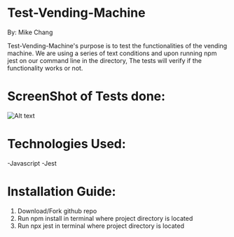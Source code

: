 # Test-Vending-Machine

By: Mike Chang

Test-Vending-Machine's purpose is to test the functionalities of the vending machine. We are using a series of text conditions and upon running npm jest on our command line in the directory, The tests will verify if the functionality works or not.

# ScreenShot of Tests done:

![Alt text](https://imgur.com/a/WuKeNsR "Optional title")

# Technologies Used:

-Javascript
-Jest

# Installation Guide:

1. Download/Fork github repo
2. Run npm install in terminal where project directory is located
3. Run npx jest in terminal where project directory is located
